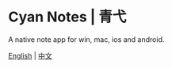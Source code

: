 # Cyan Notes | 青弋
A native note app for win, mac, ios and android.

[English](README.md) | [中文](README_zh.md)

